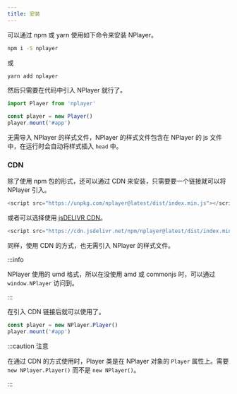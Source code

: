 ```yaml
---
title: 安装
---
```


可以通过 npm 或 yarn 使用如下命令来安装 NPlayer。

```bash
npm i -S nplayer
```

或

```bash
yarn add nplayer
```

然后只需要在代码中引入 NPlayer 就行了。

```js
import Player from 'nplayer'

const player = new Player()
player.mount('#app')
```

无需导入 NPlayer 的样式文件，NPlayer 的样式文件包含在 NPlayer 的 js 文件中，在运行时会自动将样式插入 `head` 中。

### CDN 

除了使用 npm 包的形式，还可以通过 CDN 来安装，只需要要一个链接就可以将 NPlayer 引入。

```js
<script src="https://unpkg.com/nplayer@latest/dist/index.min.js"></script>
```

或者可以选择使用 [jsDELIVR CDN](https://www.jsdelivr.com/package/npm/nplayer)。

```js
<script src="https://cdn.jsdelivr.net/npm/nplayer@latest/dist/index.min.js"></script>
```

同样，使用 CDN 的方式，也无需引入 NPlayer 的样式文件。

:::info

NPlayer 使用的 umd 格式，所以在没使用 amd 或 commonjs 时，可以通过 `window.NPlayer` 访问到。

:::


在引入 CDN 链接后就可以使用了。

```js
const player = new NPlayer.Player()
player.mount('#app')
```

:::caution 注意

在通过 CDN 的方式使用时，Player 类是在 NPlayer 对象的 `Player` 属性上。需要 `new NPlayer.Player()` 而不是 `new NPlayer()`。

:::

